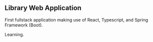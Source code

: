 ## Library Web Application

First fullstack application making use of React, Typescript, and Spring Framework (Boot).  
  
Learning.  